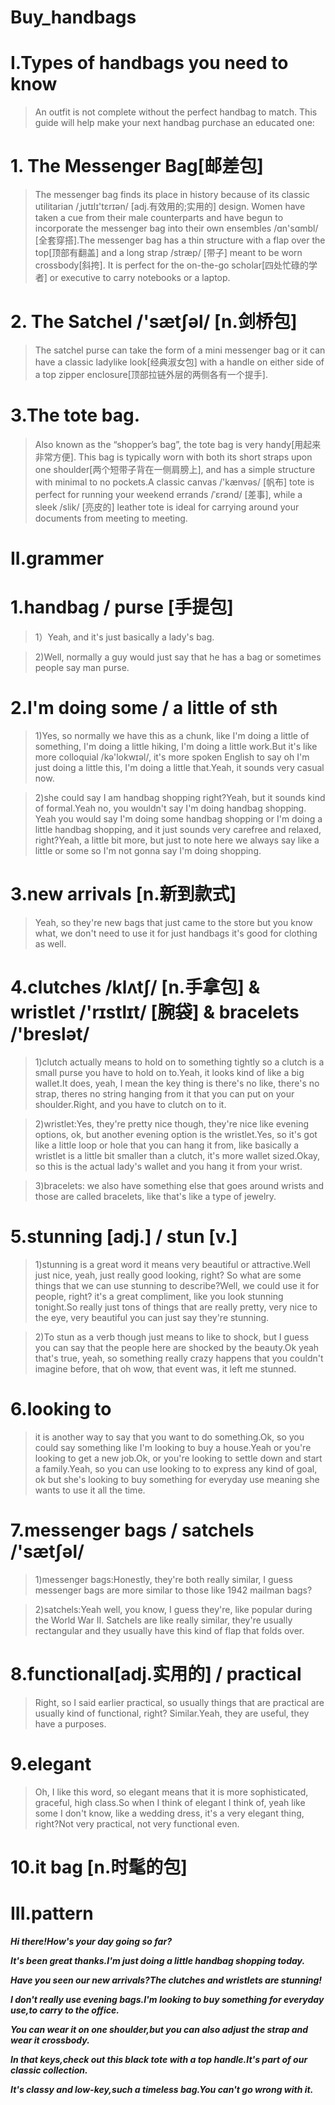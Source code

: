 # Buy_handbags
# I.Types of handbags you need to know
> An outfit is not complete without the perfect handbag to match. This guide will help make your next handbag purchase an educated one:

# 1. The Messenger Bag[邮差包]
> The messenger bag finds its place in history because of its classic utilitarian /ˌjutɪlɪ'tɛrɪən/ [adj.有效用的;实用的] design. Women have taken a cue from their male counterparts and have begun to incorporate the messenger bag into their own ensembles /ɑn'sɑmbl/ [全套穿搭].The messenger bag has a thin structure with a flap over the top[顶部有翻盖] and a long strap /stræp/ [带子] meant to be worn crossbody[斜挎]. It is perfect for the on-the-go scholar[四处忙碌的学者] or executive to carry notebooks or a laptop.

# 2. The Satchel /'sætʃəl/ [n.剑桥包]
> The satchel purse can take the form of a mini messenger bag or it can have a classic ladylike look[经典淑女包] with a handle on either side of a top zipper enclosure[顶部拉链外层的两侧各有一个提手].

# 3.The tote bag.
> Also known as the “shopper’s bag”, the tote bag is very handy[用起来非常方便]. This bag is typically worn with both its short straps upon one shoulder[两个短带子背在一侧肩膀上], and has a simple structure with minimal to no pockets.A classic canvas /'kænvəs/ [帆布] tote is perfect for running your weekend errands /ˈɛrənd/ [差事], while a sleek /slik/ [亮皮的] leather tote is ideal for carrying around your documents from meeting to meeting.

# II.grammer
# 1.handbag / purse [手提包]
> 1）Yeah, and it's just basically a lady's bag.

> 2)Well, normally a guy would just say that he has a bag or sometimes people say man purse.

# 2.I'm doing some / a little of sth
> 1)Yes, so normally we have this as a chunk, like I'm doing a little of something, I'm doing a little hiking, I'm doing a little work.But it's like more colloquial /kə'lokwɪəl/, it's more spoken English to say oh I'm just doing a little this, I'm doing a little that.Yeah, it sounds very casual now.

> 2)she could say I am handbag shopping right?Yeah, but it sounds kind of formal.Yeah no, you wouldn't say I'm doing handbag shopping. Yeah you would say I'm doing some handbag shopping or I'm doing a little handbag shopping, and it just sounds very carefree and relaxed, right?Yeah, a little bit more, but just to note here we always say like a little or some so I'm not gonna say I'm doing shopping.

# 3.new arrivals [n.新到款式]
> Yeah, so they're new bags that just came to the store but you know what, we don't need to use it for just handbags it's good for clothing as well.

# 4.clutches /klʌtʃ/ [n.手拿包] &  wristlet /'rɪstlɪt/ [腕袋] & bracelets /'breslət/ 
> 1)clutch actually means to hold on to something tightly so a clutch is a small purse you have to hold on to.Yeah, it looks kind of like a big wallet.It does, yeah, I mean the key thing is there's no like, there's no strap, theres no string hanging from it that you can put on your shoulder.Right, and you have to clutch on to it.

> 2)wristlet:Yes, they're pretty nice though, they're nice like evening options, ok, but another evening option is the wristlet.Yes, so it's got like a little loop or hole that you can hang it from, like basically a wristlet is a little bit smaller than a clutch, it's more wallet sized.Okay, so this is the actual lady's wallet and you hang it from your wrist.

> 3)bracelets: we also have something else that goes around wrists and those are called bracelets, like that's like a type of jewelry.

# 5.stunning [adj.] / stun [v.]
> 1)stunning is a great word it means very beautiful or attractive.Well just nice, yeah, just really good looking, right? So what are some things that we can use stunning to describe?Well, we could use it for people, right? it's a great compliment, like you look stunning tonight.So really just tons of things that are really pretty, very nice to the eye, very beautiful you can just say they're stunning.

> 2)To stun as a verb though just means to like to shock, but I guess you can say that the people here are shocked by the beauty.Ok yeah that's true, yeah, so something really crazy happens that you couldn't imagine before, that oh wow, that event was, it left me stunned.

# 6.looking to
>  it is another way to say that you want to do something.Ok, so you could say something like I'm looking to buy a house.Yeah or you're looking to get a new job.Ok, or you're looking to settle down and start a family.Yeah, so you can use looking to to express any kind of goal, ok but she's looking to buy something for everyday use meaning she wants to use it all the time.

# 7.messenger bags / satchels /'sætʃəl/ 
> 1)messenger bags:Honestly, they're both really similar, I guess messenger bags are more similar to those like 1942 mailman bags?

> 2)satchels:Yeah well, you know, I guess they're, like popular during the World War II. Satchels are like really similar, they're usually rectangular and they usually have this kind of flap that folds over.

# 8.functional[adj.实用的] / practical
> Right, so I said earlier practical, so usually things that are practical are usually kind of functional, right? Similar.Yeah, they are useful, they have a purposes.

# 9.elegant
> Oh, I like this word, so elegant means that it is more sophisticated, graceful, high class.So when I think of elegant I think of, yeah like some I don't know, like a wedding dress, it's a very elegant thing, right?Not very practical, not very functional even.

# 10.it bag [n.时髦的包]







# III.pattern
***Hi there!How's your day going so far?***

***It's been great thanks.I'm just doing a little handbag shopping today.***

***Have you seen our new arrivals?The clutches and wristlets are stunning!***

***I don't really use evening bags.I'm looking to buy something for everyday use,to carry to the office.***

***You can wear it on one shoulder,but you can also adjust the strap and wear it crossbody.***

***In that keys,check out this black tote with a top handle.It's part of our classic collection.***

***It's classy and low-key,such a timeless bag.You can't go wrong with it.***
